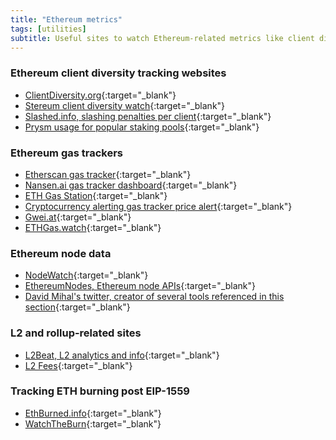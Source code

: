 ```yaml
---
title: "Ethereum metrics"
tags: [utilities]
subtitle: Useful sites to watch Ethereum-related metrics like client diversity, gas fees...
---
```


### Ethereum client diversity tracking websites

- [ClientDiversity.org](https://clientdiversity.org/){:target="_blank"}
- [Stereum client diversity watch](https://stereum.net/client-diversity-watch/){:target="_blank"}
- [Slashed.info, slashing penalties per client](https://www.slashed.info/){:target="_blank"}
- [Prysm usage for popular staking pools](https://pools.invis.cloud/){:target="_blank"}

### Ethereum gas trackers

- [Etherscan gas tracker](https://etherscan.io/gastracker){:target="_blank"}
- [Nansen.ai gas tracker dashboard](https://pro.nansen.ai/gas-tracker){:target="_blank"}
- [ETH Gas Station](https://ethgasstation.info/){:target="_blank"}
- [Cryptocurrency alerting gas tracker price alert](https://cryptocurrencyalerting.com/eth-gas-tracker.html){:target="_blank"}
- [Gwei.at](https://www.gwei.at/){:target="_blank"}
- [ETHGas.watch](https://ethgas.watch/){:target="_blank"}

### Ethereum node data

- [NodeWatch](https://www.nodewatch.io/){:target="_blank"}
- [EthereumNodes, Ethereum node APIs](https://ethereumnodes.com/){:target="_blank"}
- [David Mihal's twitter, creator of several tools referenced in this section](https://twitter.com/dmihal){:target="_blank"}

### L2 and rollup-related sites

- [L2Beat, L2 analytics and info](https://l2beat.com/){:target="_blank"}
- [L2 Fees](https://l2fees.info/){:target="_blank"}


### Tracking ETH burning post EIP-1559

- [EthBurned.info](https://ethburned.info/){:target="_blank"}
- [WatchTheBurn](https://watchtheburn.com/){:target="_blank"}
